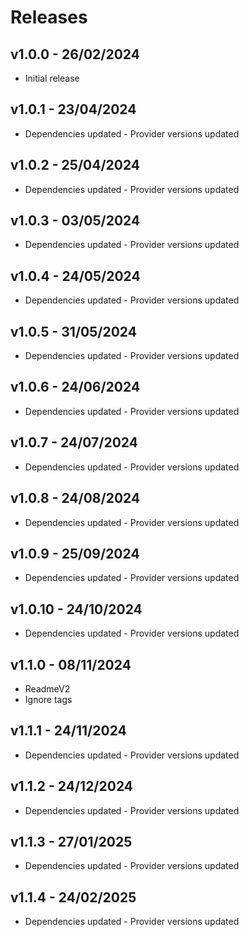 # Releases

## v1.0.0 - 26/02/2024

* Initial release

## v1.0.1 - 23/04/2024

* Dependencies updated - Provider versions updated

## v1.0.2 - 25/04/2024

* Dependencies updated - Provider versions updated

## v1.0.3 - 03/05/2024

* Dependencies updated - Provider versions updated

## v1.0.4 - 24/05/2024

* Dependencies updated - Provider versions updated

## v1.0.5 - 31/05/2024

* Dependencies updated - Provider versions updated

## v1.0.6 - 24/06/2024

* Dependencies updated - Provider versions updated

## v1.0.7 - 24/07/2024

* Dependencies updated - Provider versions updated

## v1.0.8 - 24/08/2024

* Dependencies updated - Provider versions updated

## v1.0.9 - 25/09/2024

* Dependencies updated - Provider versions updated

## v1.0.10 - 24/10/2024

* Dependencies updated - Provider versions updated

## v1.1.0 - 08/11/2024

* ReadmeV2
* Ignore tags

## v1.1.1 - 24/11/2024

* Dependencies updated - Provider versions updated

## v1.1.2 - 24/12/2024

* Dependencies updated - Provider versions updated

## v1.1.3 - 27/01/2025

* Dependencies updated - Provider versions updated

## v1.1.4 - 24/02/2025

* Dependencies updated - Provider versions updated
